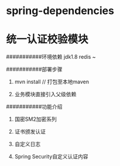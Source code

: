 # spring-dependencies

统一认证校验模块
===========================

###########环境依赖
jdk1.8
redis ~

###########部署步骤

1. mvn install // 打包至本地maven

2. 业务模块直接引入父级依赖

###########功能介绍

1. 国密SM2加密系列

2. 证书颁发认证

3. 自定义日志

4. Spring Security自定义认证内容
